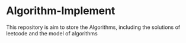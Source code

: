 # Algorithm-Implement
This repository is aim to store the Algorithms, including the solutions of leetcode and the model of algorithms
